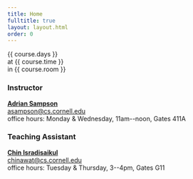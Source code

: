 ```yaml
---
title: Home
fulltitle: true
layout: layout.html
order: 0
---
```

{{ course.days }}  
at {{ course.time }}  
in {{ course.room }}

### Instructor

[**Adrian Sampson**][adrian]  
[asampson@cs.cornell.edu](mailto:asampson@cs.cornell.edu)  
office hours: Monday & Wednesday, 11am--noon, Gates 411A

### Teaching Assistant

[**Chin Isradisaikul**][chin]  
[chinawat@cs.cornell.edu](mailto:chinawat@cs.cornell.edu)  
office hours: Tuesday & Thursday, 3--4pm, Gates G11

[adrian]: http://www.cs.cornell.edu/~asampson/
[chin]: http://www.cs.cornell.edu/~chinawat/
